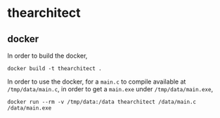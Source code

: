 # thearchitect

## docker

In order to build the docker,

```console
docker build -t thearchitect .
```

In order to use the docker, for a `main.c` to compile available at `/tmp/data/main.c`, in order to get a `main.exe` under `/tmp/data/main.exe`,

```console
docker run --rm -v /tmp/data:/data thearchitect /data/main.c /data/main.exe
```
